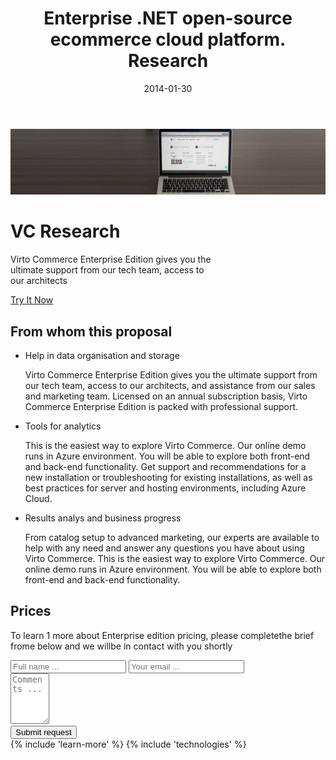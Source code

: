 ﻿---
title: Enterprise .NET open-source ecommerce cloud platform. Research
description: Enterprise .NET open-source ecommerce cloud platform. Research
date: 2014-01-30
permalink: research
tags : 
- research
- commerce
---
<div class="slider">
	<img alt="" src="assets/images/bg-research.jpg" class="slider-bg">
	<div class="responsive">
		<div class="slider-info">
			<h1 class="slider-title">VC Research</h1>
			<p class="slider-descr">
				Virto Commerce Enterprise Edition gives you the <br>
				ultimate support from our tech team, access to <br>
				our architects
			</p>
			<a class="button fill" href="/try-now">Try It Now</a>
		</div>
	</div>
</div>
<!-- Proposal -->
<div class="proposal __responsive">
	<h2>From whom this proposal</h2>
	<ul class="list">
		<li class="list-item storage">
			<div class="proposal-ico"></div>
			<p class="proposal-title">Help in data organisation and storage</p>
			<p class="proposal-descr">
				Virto Commerce Enterprise Edition gives you the ultimate support from our tech team, access to our architects, and assistance from our sales and marketing team.
				Licensed on an annual subscription basis, Virto Commerce Enterprise Edition is packed with professional support.
			</p>
		</li>
		<li class="list-item analytics">
			<div class="proposal-ico"></div>
			<p class="proposal-title">Tools for analytics</p>
			<p class="proposal-descr">
				This is the easiest way to explore Virto Commerce. Our online demo runs in Azure
				environment. You will be able to explore both front-end and back-end functionality. Get support and recommendations for a new installation or troubleshooting for
				existing installations, as well as best practices for server and hosting environments,
				including Azure Cloud.
			</p>
		</li>
		<li class="list-item analys">
			<div class="proposal-ico"></div>
			<p class="proposal-title">Results analys and business progress</p>
			<p class="proposal-descr">From catalog setup to advanced marketing, our experts are available to help with any need and answer any questions you have about using Virto Commerce. This is the easiest way to explore Virto Commerce. Our online demo runs in Azure environment. You will be able to explore both front-end and back-end functionality.</p>
		</li>
	</ul>
</div>
<!-- Prices -->
<div class="prices clearfix">
	<h2 class="title">Prices</h2>
	<div class="responsive">
		<div class="price-descr">
			<p>
				To learn 1 more about Enterprise edition pricing,
				please completethe brief frome below and
				we willbe in contact with you shortly
			</p>
		</div>
		<div class="price-form clearfix">
			<div class="control-group">
				<input type="text" placeholder="Full name ..." class="form-input">
				<input type="text" placeholder="Your email ..." class="form-input">
			</div>
			<div class="control-group">
				<textarea placeholder="Comments ..." rows="5" cols="5" id="" name="" class="form-text"></textarea>
			</div>
			<button class="button fill">Submit request</button>
		</div>
	</div>
</div>
{% include 'learn-more' %}
{% include 'technologies' %}